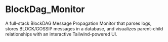 # BlockDag_Monitor
A full-stack BlockDAG Message Propagation Monitor that parses logs, stores BLOCK/GOSSIP messages in a database, and visualizes parent–child relationships with an interactive Tailwind-powered UI.
